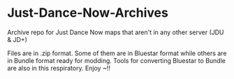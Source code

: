 # Just-Dance-Now-Archives
Archive repo for Just Dance Now maps that aren't in any other server (JDU &amp; JD+)

Files are in .zip format. Some of them are in Bluestar format while others are in Bundle format ready for modding.
Tools for converting Bluestar to Bundle are also in this respiratory.
Enjoy ~!!
